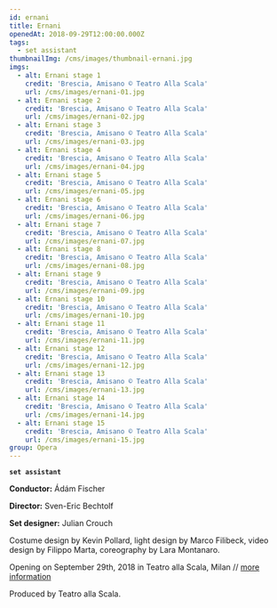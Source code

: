 ```yaml
---
id: ernani
title: Ernani
openedAt: 2018-09-29T12:00:00.000Z
tags:
  - set assistant
thumbnailImg: /cms/images/thumbnail-ernani.jpg
imgs:
  - alt: Ernani stage 1
    credit: 'Brescia, Amisano © Teatro Alla Scala'
    url: /cms/images/ernani-01.jpg
  - alt: Ernani stage 2
    credit: 'Brescia, Amisano © Teatro Alla Scala'
    url: /cms/images/ernani-02.jpg
  - alt: Ernani stage 3
    credit: 'Brescia, Amisano © Teatro Alla Scala'
    url: /cms/images/ernani-03.jpg
  - alt: Ernani stage 4
    credit: 'Brescia, Amisano © Teatro Alla Scala'
    url: /cms/images/ernani-04.jpg
  - alt: Ernani stage 5
    credit: 'Brescia, Amisano © Teatro Alla Scala'
    url: /cms/images/ernani-05.jpg
  - alt: Ernani stage 6
    credit: 'Brescia, Amisano © Teatro Alla Scala'
    url: /cms/images/ernani-06.jpg
  - alt: Ernani stage 7
    credit: 'Brescia, Amisano © Teatro Alla Scala'
    url: /cms/images/ernani-07.jpg
  - alt: Ernani stage 8
    credit: 'Brescia, Amisano © Teatro Alla Scala'
    url: /cms/images/ernani-08.jpg
  - alt: Ernani stage 9
    credit: 'Brescia, Amisano © Teatro Alla Scala'
    url: /cms/images/ernani-09.jpg
  - alt: Ernani stage 10
    credit: 'Brescia, Amisano © Teatro Alla Scala'
    url: /cms/images/ernani-10.jpg
  - alt: Ernani stage 11
    credit: 'Brescia, Amisano © Teatro Alla Scala'
    url: /cms/images/ernani-11.jpg
  - alt: Ernani stage 12
    credit: 'Brescia, Amisano © Teatro Alla Scala'
    url: /cms/images/ernani-12.jpg
  - alt: Ernani stage 13
    credit: 'Brescia, Amisano © Teatro Alla Scala'
    url: /cms/images/ernani-13.jpg
  - alt: Ernani stage 14
    credit: 'Brescia, Amisano © Teatro Alla Scala'
    url: /cms/images/ernani-14.jpg
  - alt: Ernani stage 15
    credit: 'Brescia, Amisano © Teatro Alla Scala'
    url: /cms/images/ernani-15.jpg
group: Opera
---
```

**`set assistant`**

**Conductor:** Ádám Fischer

**Director:** Sven-Eric Bechtolf

**Set designer:** Julian Crouch

Costume design by Kevin Pollard, light design by Marco Filibeck, video design by Filippo Marta, coreography by Lara Montanaro.

Opening on September 29th, 2018 in Teatro alla Scala, Milan // [more information](https://www.teatroallascala.org/archivio/interpreti.aspx?lang=it-IT&id_allest=20256&id_event=30165&id_allest_conc=&uid=bb792ccc-0349-43b0-94ed-bc4a9ed11fe3&objecttype=base)

Produced by Teatro alla Scala.

